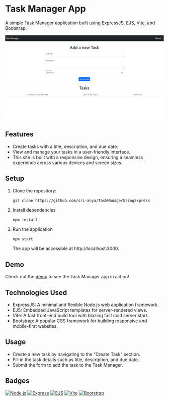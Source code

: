 # Task Manager App

A simple Task Manager application built using ExpressJS, EJS, Vite, and Bootstrap.

![Featured Image](taskManager.png)

## Features

- Create tasks with a title, description, and due date.
- View and manage your tasks in a user-friendly interface.
- This site is built with a responsive design, ensuring a seamless experience across various devices and screen sizes.

## Setup

1. Clone the repository:

   ```bash
   git clone https://github.com/sri-anya/TaskManagerUsingExpress
   ```
2. Install dependencies
   
   ```
   npm install
   ```
3. Run the application
    ```
    npm start
    ```
    The app will be accessible at http://localhost:3000.

## Demo
Check out the [demo](https://task-manager-create.glitch.me/) to see the Task Manager app in action!

## Technologies Used
- ExpressJS: A minimal and flexible Node.js web application framework.
- EJS: Embedded JavaScript templates for server-rendered views.
- Vite: A fast front-end build tool with blazing fast cold server start.
- Bootstrap: A popular CSS framework for building responsive and mobile-first websites.
## Usage
- Create a new task by navigating to the "Create Task" section.
- Fill in the task details such as title, description, and due date.
- Submit the form to add the task to the Task Manager.

## Badges

[![Node.js](https://img.shields.io/badge/Node.js-14.17.0-green)](https://nodejs.org/)
[![Express](https://img.shields.io/badge/Express-4.17.1-blue)](https://expressjs.com/)
[![EJS](https://img.shields.io/badge/EJS-3.1.6-orange)](https://ejs.co/)
[![Vite](https://img.shields.io/badge/Vite-2.5.13-yellow)](https://vitejs.dev/)
[![Bootstrap](https://img.shields.io/badge/Bootstrap-5.0.2-purple)](https://getbootstrap.com/)
